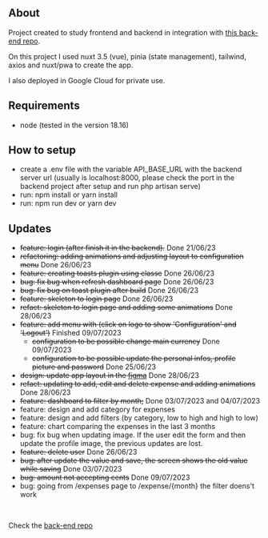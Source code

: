 ## About
Project created to study frontend and backend in integration with <a href="https://github.com/MatheusFelizardo/saidinhas-backend">this back-end repo</a>.

On this project I used nuxt 3.5 (vue), pinia (state management), tailwind, axios and nuxt/pwa to create the app.

I also deployed in Google Cloud for private use.

## Requirements
- node (tested in the version 18.16)

## How to setup
 - create a .env file with the variable API_BASE_URL with the backend server url (usually is localhost:8000, please check the port in the backend project after setup and run php artisan serve)
 - run: npm install or yarn install
 - run: npm run dev or yarn dev

## Updates

- ~~feature: login (after finish it in the backend).~~ Done 21/06/23
- ~~refactoring: adding animations and adjusting layout to configuration menu~~ Done 26/06/23
- ~~feature: creating toasts plugin using classe~~ Done 26/06/23
- ~~bug: fix bug when refresh dashboard page~~ Done 26/06/23
- ~~bug: fix bug on toast plugin after build~~ Done 26/06/23
- ~~feature: skeleton to login page~~ Done 26/06/23
- ~~refact: skeleton to login page and adding some animations~~ Done 28/06/23
- ~~feature: add menu with (click on logo to show 'Configuration' and 'Logout')~~ Finished 09/07/2023
  - ~~configuration to be possible change main currency~~ Done 09/07/2023
  - ~~configuration to be possible update the personal infos, profile picture and password~~ Done 25/06/23
- ~~design: update app layout in the <a href="https://www.figma.com/file/dP628egpEkXbEthbFm7qkD/Saidinhas?type=design&node-id=0%3A1&mode=design&t=MLTJEsOo89STpNWC-1" target="_blank">figma</a>~~ Done 28/06/23
- ~~refact: updating to add, edit and delete expense and adding animations~~ Done 28/06/23
- ~~feature: dashboard to filter by month;~~ Done 03/07/2023 and 04/07/2023
- feature: design and add category for expenses
- feature: design and add filters (by category, low to high and high to low)
- feature: chart comparing the expenses in the last 3 months
- bug: fix bug when updating image. If the user edit the form and then update the profile image, the previous updates are lost.
- ~~feature: delete user~~ Done 26/06/23
- ~~bug: after update the value and save, the screen shows the old value while saving~~ Done 03/07/2023
- ~~bug: amount not accepting cents~~ Done 09/07/2023
- bug: going from /expenses page to /expense/{month} the filter doens't work  

<br/>
<p>Check the <a href="https://github.com/MatheusFelizardo/saidinhas-backend">back-end repo</a></p>
